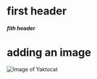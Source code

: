 # first header 
##### fith header

# adding an image
![Image of Yaktocat](https://octodex.github.com/images/yaktocat.png)
